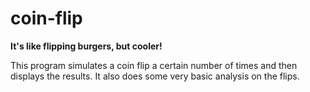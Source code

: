 # coin-flip

<b> It's like flipping burgers, but cooler! </b>

This program simulates a coin flip a certain number of times and then displays the results. It also does some very basic analysis on the flips.
